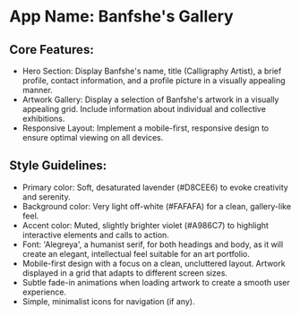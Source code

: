 # **App Name**: Banfshe's Gallery

## Core Features:

- Hero Section: Display Banfshe's name, title (Calligraphy Artist), a brief profile, contact information, and a profile picture in a visually appealing manner.
- Artwork Gallery: Display a selection of Banfshe's artwork in a visually appealing grid. Include information about individual and collective exhibitions.
- Responsive Layout: Implement a mobile-first, responsive design to ensure optimal viewing on all devices.

## Style Guidelines:

- Primary color: Soft, desaturated lavender (#D8CEE6) to evoke creativity and serenity.
- Background color: Very light off-white (#FAFAFA) for a clean, gallery-like feel.
- Accent color: Muted, slightly brighter violet (#A986C7) to highlight interactive elements and calls to action.
- Font: 'Alegreya', a humanist serif, for both headings and body, as it will create an elegant, intellectual feel suitable for an art portfolio.
- Mobile-first design with a focus on a clean, uncluttered layout. Artwork displayed in a grid that adapts to different screen sizes.
- Subtle fade-in animations when loading artwork to create a smooth user experience.
- Simple, minimalist icons for navigation (if any).
